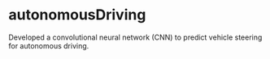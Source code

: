 # autonomousDriving
Developed a convolutional neural network (CNN) to predict vehicle steering for autonomous driving.
